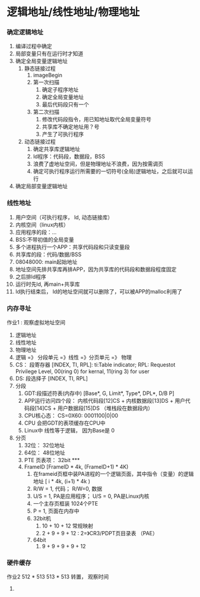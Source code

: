 # 逻辑地址/线性地址/物理地址

### 确定逻辑地址

1. 编译过程中确定
2. 局部变量只有在运行时才知道
3. 确定全局变量逻辑地址
   1. 静态链接过程
      1. imageBegin
      2. 第一次扫描
         1. 确定子程序地址
         2. 确定全局变量地址
         3. 最后代码段只有一个
      3. 第二次扫描
         1. 修改代码段指令，用已知地址取代全局变量符号
         2. 共享库不确定地址用？号
         3. 产生了可执行程序
   2. 动态链接过程
      1. 确定共享库逻辑地址
      2. ld程序：代码段，数据段，BSS
      3. 浪费了虚地址空间，但是物理地址不浪费，因为按需调页
      4. 确定可执行程序运行所需要的一切符号(全局)逻辑地址，之后就可以运行
4. 确定局部变量逻辑地址

### 线性地址

1. 用户空间（可执行程序， ld, 动态链接库）
2. 内核空间（linux内核）
3. 应用程序的段：...
4. BSS:不带初值的全局变量
5. 多个进程执行一个APP：共享代码段和只读变量段
6. 共享库的段：代码/数据/BSS
7. 08048000: main起始地址
8. 地址空间先排共享库再排APP，因为共享库的代码段和数据段程度固定
9. 之后排ld程序
10. 运行时先ld, 再main+共享库
11. ld执行结束后， ld的地址空间就可以删除了，可以被APP的malloc利用了

### 内存寻址

作业1 : 观察虚拟地址空间

1. 逻辑地址
2. 线性地址
3. 物理地址
4. 逻辑 =》 分段单元 =》线性 =》分页单元 =》 物理
5. CS： 段寄存器 [INDEX, TI, RPL]: ti:Table indicator; RPL: Requestot Privilege Level, 00(ring 0) for kernal, 11(ring 3) for user
6. DS:  段选择子 [INDEX, TI, RPL]
7. 分段
   1. GDT:段描述符表(内存中) [Base*, G, Limit*, Type*, DPL*, D/B P]
   2. APP运行访问四个段： 内核代码段[12]CS + 内核数据段[13]DS + 用户代码段[14]CS + 用户数据段[15]DS （堆栈段在数据段内）
   3. CPU核心态： CS=0X60: 0001100|0|00
   4. CPU 会把GDT的表项缓存在CPU中
   5. Linux中 线性等于逻辑， 因为Base是 0 
8. 分页
   1. 32位： 32位地址
   2. 64位： 48位地址
   3. PTE 页表项： 32bit ***
   4. FrameID [FrameID * 4k, (FrameID+1) * 4K)
      1. 在frameid页框中装PA进程的一个逻辑页面，其中指令（变量）的逻辑地址 [ i * 4k, (i+1) * 4k )
      2. R/W = 1, 代码； R/W=0, 数据
      3. U/S = 1, PA是应用程序； U/S = 0, PA是Linux内核
      4. 一个主存页框装 1024个PTE
      5. P = 1, 页面在内存中
      6. 32bit机
         1. 10 + 10 + 12 常规映射
         2. 2 + 9 + 9 + 12 : 2=》CR3/PDPT页目录表 （PAE）
      7. 64bit
         1. 9 + 9 + 9 + 9 + 12 

### 硬件缓存

作业2 512 * 513 513 * 513 转置， 观察时间

1. 